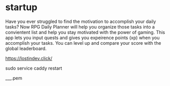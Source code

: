 # startup

Have you ever struggled to find the motivation to accomplish your daily tasks?
Now RPG Daily Planner will help you organize those tasks into a convientent list and help you stay motivated with the power of gaming. This app lets you input quests and gives you expeirence points (xp) when you accomplish your tasks. You can level up and compare your score with the global leaderboard.

https://lostindev.click/

sudo service caddy restart

___.pem

